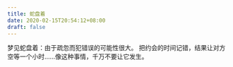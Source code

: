 ```yaml
---
title: 蛇盘着
date: 2020-02-15T20:54:12+08:00
draft: false
---
```


梦见蛇盘着：由于疏忽而犯错误的可能性很大。
把约会的时间记错，结果让对方空等一个小时……像这种事情，千万不要让它发生。
